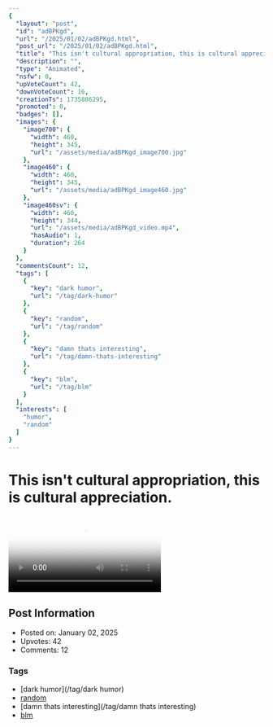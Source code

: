 ```yaml
---
{
  "layout": "post",
  "id": "adBPKgd",
  "url": "/2025/01/02/adBPKgd.html",
  "post_url": "/2025/01/02/adBPKgd.html",
  "title": "This isn't cultural appropriation, this is cultural appreciation.",
  "description": "",
  "type": "Animated",
  "nsfw": 0,
  "upVoteCount": 42,
  "downVoteCount": 16,
  "creationTs": 1735806295,
  "promoted": 0,
  "badges": [],
  "images": {
    "image700": {
      "width": 460,
      "height": 345,
      "url": "/assets/media/adBPKgd_image700.jpg"
    },
    "image460": {
      "width": 460,
      "height": 345,
      "url": "/assets/media/adBPKgd_image460.jpg"
    },
    "image460sv": {
      "width": 460,
      "height": 344,
      "url": "/assets/media/adBPKgd_video.mp4",
      "hasAudio": 1,
      "duration": 264
    }
  },
  "commentsCount": 12,
  "tags": [
    {
      "key": "dark humor",
      "url": "/tag/dark-humor"
    },
    {
      "key": "random",
      "url": "/tag/random"
    },
    {
      "key": "damn thats interesting",
      "url": "/tag/damn-thats-interesting"
    },
    {
      "key": "blm",
      "url": "/tag/blm"
    }
  ],
  "interests": [
    "humor",
    "random"
  ]
}
---
```


# This isn't cultural appropriation, this is cultural appreciation.

<video controls playsinline loop poster="/assets/media/adBPKgd_image460.jpg">
  <source src="/assets/media/adBPKgd_video.mp4" type="video/mp4">
  Your browser does not support the video tag.
</video>

## Post Information

- Posted on: January 02, 2025
- Upvotes: 42
- Comments: 12

### Tags

- [dark humor](/tag/dark humor)
- [random](/tag/random)
- [damn thats interesting](/tag/damn thats interesting)
- [blm](/tag/blm)
